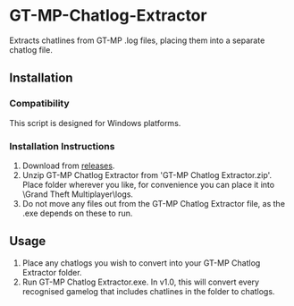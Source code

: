 # GT-MP-Chatlog-Extractor
Extracts chatlines from GT-MP .log files, placing them into a separate chatlog file.

## Installation
### Compatibility
This script is designed for Windows platforms.
### Installation Instructions
1) Download from [releases](https://github.com/charlw/GT-MP-Chatlog-Extractor/releases).
2) Unzip GT-MP Chatlog Extractor from 'GT-MP Chatlog Extractor.zip'. Place folder wherever you like, for convenience you can place it into \Grand Theft Multiplayer\logs.
3) Do not move any files out from the GT-MP Chatlog Extractor file, as the .exe depends on these to run.

## Usage
1) Place any chatlogs you wish to convert into your GT-MP Chatlog Extractor folder.
2) Run GT-MP Chatlog Extractor.exe. In v1.0, this will convert every recognised gamelog that includes chatlines in the folder to chatlogs.
